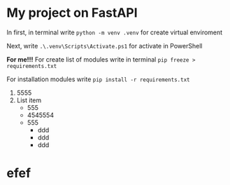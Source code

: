
# My project on FastAPI
In first, in terminal write `python -m venv .venv` for create virtual enviroment

Next, write `.\.venv\Scripts\Activate.ps1` for activate in PowerShell

**For me!!!** For create list of modules write in terminal `pip freeze > requirements.txt`

For installation modules write `pip install -r requirements.txt`

 1. 5555
 2. List item
	 - 555
	 - 4545554
	 - 555
		 -  ddd 
		 - ddd 
		 - ddd 

# efef
			 

